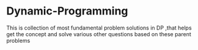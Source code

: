 # Dynamic-Programming
This is collection of most fundamental problem solutions in DP ,that helps get the concept and solve various other questions based on these parent problems
